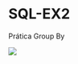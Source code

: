 # SQL-EX2
Prática Group By

<img src="https://s3.us-west-2.amazonaws.com/secure.notion-static.com/3ecb6a47-80eb-4caa-ba31-380006229d9c/db-join.png?X-Amz-Algorithm=AWS4-HMAC-SHA256&X-Amz-Content-Sha256=UNSIGNED-PAYLOAD&X-Amz-Credential=AKIAT73L2G45EIPT3X45%2F20220726%2Fus-west-2%2Fs3%2Faws4_request&X-Amz-Date=20220726T212337Z&X-Amz-Expires=86400&X-Amz-Signature=4105c90094de908463921a6640bcd6ca3ba882441d64b001ca69bfc911777a52&X-Amz-SignedHeaders=host&response-content-disposition=filename%20%3D%22db-join.png%22&x-id=GetObject" />
